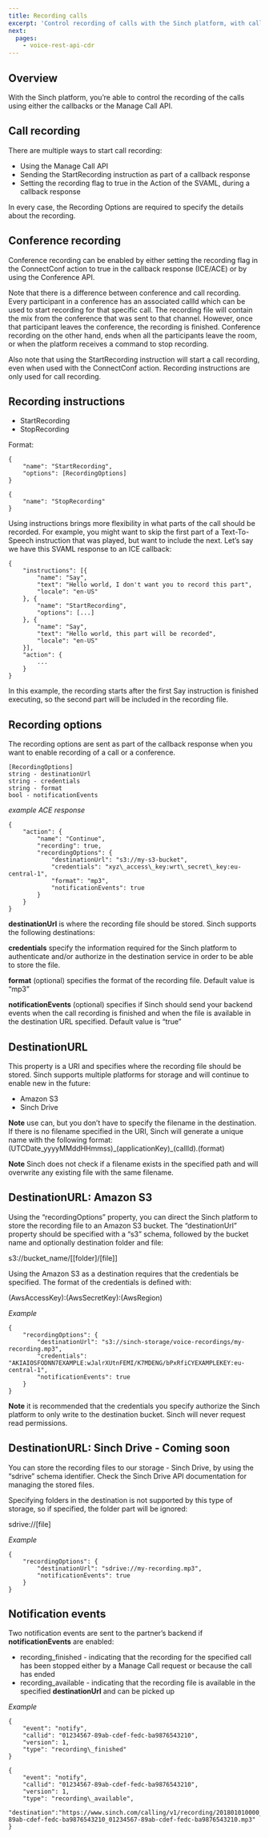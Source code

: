 ```yaml
---
title: Recording calls
excerpt: 'Control recording of calls with the Sinch platform, with callbacks or the Manage Call API.'
next:
  pages:
    - voice-rest-api-cdr
---
```


## Overview

With the Sinch platform, you’re able to control the recording of the calls using either the callbacks or the Manage Call API.

## Call recording

There are multiple ways to start call recording:

- Using the Manage Call API
- Sending the StartRecording instruction as part of a callback response
- Setting the recording flag to true in the Action of the SVAML, during a callback response

In every case, the Recording Options are required to specify the details about the recording.

## Conference recording

Conference recording can be enabled by either setting the recording flag in the ConnectConf action to true in the callback response (ICE/ACE) or by using the Conference API.

Note that there is a difference between conference and call recording. Every participant in a conference has an associated callId which can be used to start recording for that specific call. The recording file will contain the mix from the conference that was sent to that channel. However, once that participant leaves the conference, the recording is finished. Conference recording on the other hand, ends when all the participants leave the room, or when the platform receives a command to stop recording.

Also note that using the StartRecording instruction will start a call recording, even when used with the ConnectConf action. Recording instructions are only used for call recording.

## Recording instructions

- StartRecording
- StopRecording

Format:

    {
        "name": "StartRecording",
        "options": [RecordingOptions]
    }

    {
        "name": "StopRecording"
    }

Using instructions brings more flexibility in what parts of the call should be recorded. For example, you might want to skip the first part of a Text-To-Speech instruction that was played, but want to include the next. Let’s say we have this SVAML response to an ICE callback:

    {
        "instructions": [{
            "name": "Say",
            "text": "Hello world, I don't want you to record this part",
            "locale": "en-US"
        }, {
            "name": "StartRecording",
            "options": [...]
        }, {
            "name": "Say",
            "text": "Hello world, this part will be recorded",
            "locale": "en-US"
        }],
        "action": {
            ...
        }
    }

In this example, the recording starts after the first Say instruction is finished executing, so the second part will be included in the recording file.

## Recording options

The recording options are sent as part of the callback response when you want to enable recording of a call or a conference.

    [RecordingOptions]
    string - destinationUrl
    string - credentials
    string - format
    bool - notificationEvents

_example ACE response_

    {
        "action": {
            "name": "Continue",
            "recording": true,
            "recordingOptions": {
                "destinationUrl": "s3://my-s3-bucket",
                "credentials": "xyz\_access\_key:wrt\_secret\_key:eu-central-1",
                "format": "mp3",
                "notificationEvents": true
            }
        }
    }

**destinationUrl** is where the recording file should be stored. Sinch supports the following destinations:

**credentials** specify the information required for the Sinch platform to authenticate and/or authorize in the destination service in order to be able to store the file.

**format** (optional) specifies the format of the recording file. Default value is “mp3”

**notificationEvents** (optional) specifies if Sinch should send your backend events when the call recording is finished and when the file is available in the destination URL specified. Default value is “true”

## DestinationURL

This property is a URI and specifies where the recording file should be stored. Sinch supports multiple platforms for storage and will continue to enable new in the future:

- Amazon S3
- Sinch Drive

**Note** use can, but you don’t have to specify the filename in the destination. If there is no filename specified in the URI, Sinch will generate a unique name with the following format: (UTCDate_yyyyMMddHHmmss)\_(applicationKey)\_(callId).(format)

**Note** Sinch does not check if a filename exists in the specified path and will overwrite any existing file with the same filename.

## DestinationURL: Amazon S3

Using the “recordingOptions” property, you can direct the Sinch platform to store the recording file to an Amazon S3 bucket. The “destinationUrl” property should be specified with a “s3” schema, followed by the bucket name and optionally destination folder and file:

s3://bucket_name/[[folder]/[file]]

Using the Amazon S3 as a destination requires that the credentials be specified. The format of the credentials is defined with:

(AwsAccessKey):(AwsSecretKey):(AwsRegion)

_Example_

    {
        "recordingOptions": {
            "destinationUrl": "s3://sinch-storage/voice-recordings/my-recording.mp3",
            "credentials": "AKIAIOSFODNN7EXAMPLE:wJalrXUtnFEMI/K7MDENG/bPxRfiCYEXAMPLEKEY:eu-central-1",
            "notificationEvents": true
        }
    }

**Note** it is recommended that the credentials you specify authorize the Sinch platform to only write to the destination bucket. Sinch will never request read permissions.

## DestinationURL: Sinch Drive - Coming soon

You can store the recording files to our storage - Sinch Drive, by using the “sdrive” schema identifier. Check the Sinch Drive API documentation for managing the stored files.

Specifying folders in the destination is not supported by this type of storage, so if specified, the folder part will be ignored:

sdrive://[file]

_Example_

    {
        "recordingOptions": {
            "destinationUrl": "sdrive://my-recording.mp3",
            "notificationEvents": true
        }
    }

## Notification events

Two notification events are sent to the partner’s backend if **notificationEvents** are enabled:

- recording_finished - indicating that the recording for the specified call has been stopped either by a Manage Call request or because the call has ended
- recording_available - indicating that the recording file is available in the specified **destinationUrl** and can be picked up

_Example_

    {
        "event": "notify",
        "callid": "01234567-89ab-cdef-fedc-ba9876543210",
        "version": 1,
        "type": "recording\_finished"
    }

    {
        "event": "notify",
        "callid": "01234567-89ab-cdef-fedc-ba9876543210",
        "version": 1,
        "type": "recording\_available",
        "destination":"https://www.sinch.com/calling/v1/recording/201801010000_01234567-89ab-cdef-fedc-ba9876543210_01234567-89ab-cdef-fedc-ba9876543210.mp3"
    }
